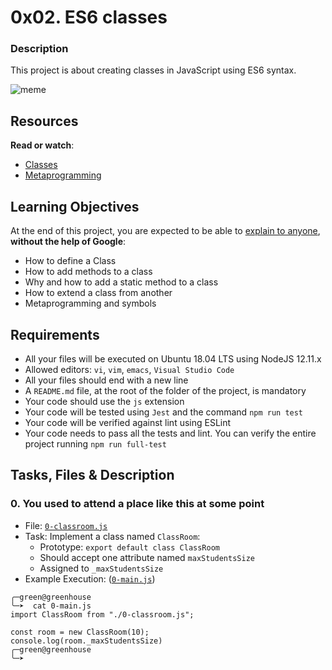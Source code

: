 # 0x02. ES6 classes

### **Description**
This project is about creating classes in JavaScript using ES6 syntax.

![meme](https://s3.amazonaws.com/alx-intranet.hbtn.io/uploads/medias/2019/12/817248fb77fb5c2cef3f.jpeg?X-Amz-Algorithm=AWS4-HMAC-SHA256&X-Amz-Credential=AKIARDDGGGOUSBVO6H7D%2F20240726%2Fus-east-1%2Fs3%2Faws4_request&X-Amz-Date=20240726T185750Z&X-Amz-Expires=86400&X-Amz-SignedHeaders=host&X-Amz-Signature=e9a6c5f45899121d2bc0fb7c097a8b3b3bc25a519eaa467d85c8d13299dfb52c)


## Resources

**Read or watch**:

- [Classes](https://intranet.alxswe.com/rltoken/ke2dSL31JbpAUBW0qWE9WA "Classes")
- [Metaprogramming](https://intranet.alxswe.com/rltoken/6OgF5QGbYclp_cwATfq-0g "Metaprogramming")

## Learning Objectives

At the end of this project, you are expected to be able to [explain to anyone](https://intranet.alxswe.com/rltoken/HZvBl09eHoGwvN8jqlYO-g "explain to anyone"), **without the help of Google**:

- How to define a Class
- How to add methods to a class
- Why and how to add a static method to a class
- How to extend a class from another
- Metaprogramming and symbols

## Requirements

- All your files will be executed on Ubuntu 18.04 LTS using NodeJS 12.11.x
- Allowed editors: `vi`, `vim`, `emacs`, `Visual Studio Code`
- All your files should end with a new line
- A `README.md` file, at the root of the folder of the project, is mandatory
- Your code should use the `js` extension
- Your code will be tested using `Jest` and the command `npm run test`
- Your code will be verified against lint using ESLint
- Your code needs to pass all the tests and lint. You can verify the entire project running `npm run full-test`

## Tasks, Files & Description

### 0. You used to attend a place like this at some point
- File: [`0-classroom.js`](./0-classroom.js "0-classroom.js")
- Task: Implement a class named `ClassRoom`:
	- Prototype: `export default class ClassRoom`
	- Should accept one attribute named `maxStudentsSize`
	- Assigned to `_maxStudentsSize`
- Example Execution: ([`0-main.js`](0-main.js "0-main.js"))
```
╭─green@greenhouse 
╰─➤  cat 0-main.js  
import ClassRoom from "./0-classroom.js";

const room = new ClassRoom(10);
console.log(room._maxStudentsSize)
╭─green@greenhouse 
╰─➤  
```